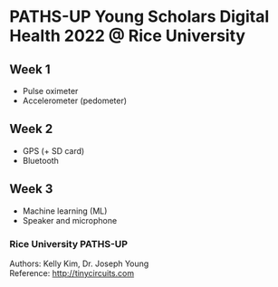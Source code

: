 # PATHS-UP Young Scholars Digital Health 2022 @ Rice University

## **Week 1**
- Pulse oximeter  
- Accelerometer (pedometer)  

## **Week 2**
- GPS (+ SD card)
- Bluetooth  

## **Week 3**
- Machine learning (ML)
- Speaker and microphone


### Rice University PATHS-UP  
Authors: Kelly Kim, Dr. Joseph Young  
Reference: http://tinycircuits.com
